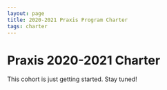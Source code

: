 ```yaml
---
layout: page
title: 2020-2021 Praxis Program Charter
tags: charter
---
```


# Praxis 2020-2021 Charter

This cohort is just getting started. Stay tuned! 
